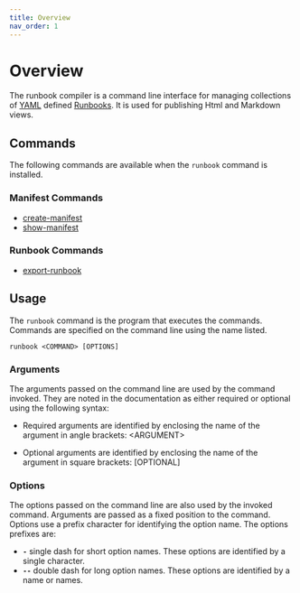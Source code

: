 ```yaml
---
title: Overview
nav_order: 1
---
```


# Overview

The runbook compiler is a command line interface for managing
collections of [YAML][yaml] defined [Runbooks][wiki]. It is used for
publishing Html and Markdown views.

## Commands

The following commands are available when the `runbook` command is installed.

### Manifest Commands

* [create-manifest](commands/create-manifest.md)
* [show-manifest](commands/show-manifest.md)

### Runbook Commands

* [export-runbook](commands/export-runbook.md)

## Usage

The `runbook` command is the program that executes the
commands. Commands are specified on the command line using the name
listed.

```shell
runbook <COMMAND> [OPTIONS]
```

### Arguments

The arguments passed on the command line are used by the command
invoked. They are noted in the documentation as either required or
optional using the following syntax:

* Required arguments are identified by enclosing the name of the
  argument in angle brackets: \<ARGUMENT\>

* Optional arguments are identified by enclosing the name of the
  argument in square brackets: [OPTIONAL]

### Options

The options passed on the command line are also used by the invoked
command. Arguments are passed as a fixed position to the
command. Options use a prefix character for identifying the option
name. The options prefixes are:

* __`-`__ single dash for short option names. These options are
  identified by a single character.
* __`--`__ double dash for long option names. These options are
  identified by a name or names.

[yaml]: https://yaml.org
[wiki]:https://en.wikipedia.org/wiki/Runbook

